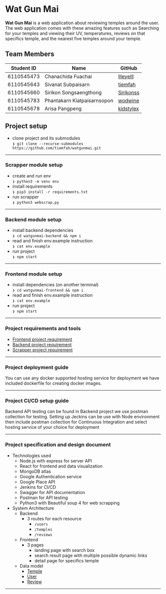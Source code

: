 


# Wat Gun Mai

**Wat Gun Mai** is a web application about reviewing temples around the user. The web application comes with these amazing features such as Searching for your temples and viewing their UV, temperatures, reviews on that specifics temple, and the nearest five temples around your temple.

Team Members
---

| Student ID   | Name                         | GitHub                                        |
|--------------|------------------------------|-----------------------------------------------|
| 6110545473   | Chanachida Fuachai           | [llleyelll](https://github.com/llleyelll)     |
| 6110545643   | Sivanat Subpaisarn           | [tiemfah](https://github.com/tiemfah)         |
| 6110545660   | Sirikon Songsaengthong      | [Sirikonss](https://github.com/Sirikonss)     |
| 6110545783   | Phantakarn Kiatpaisarnsopon  | [wodwine](https://github.com/wodwine)         |
| 6110545678   | Arisa Pangpeng               | [kidstylex](https://github.com/kidstylex)         |

Project setup
---
 * clone project and its submodules   
 `❯ git clone --recurse-submodules https://github.com/tiemfah/watgunmai.git`  
 ---
 ### Scrapper module setup
 * create and run env  
 `❯ python3 -m venv env`
 * install requirements  
 `❯ pip3 install -r requirements.txt`  
 * run scrapper  
 `❯ python3 webscrap.py`  
 ---
 ### Backend module setup
 * install backend dependencies  
 `❯ cd watgunmai-backend && npm i`  
 * read and finish env.example instruction  
 `❯ cat env.example`  
 * run project  
 `❯ npm start`
 ---
 ### Frontend module setup
 * install dependencies (on another terminal)  
 `❯ cd watgunmai-frontend && npm i` 
 * read and finish env.example instruction  
 `❯ cat env.example` 
 * run project  
 `❯ npm start`
 ---
### Project requirements and tools
 - [Frontend project requirement](https://github.com/tiemfah/watgunmai-frontend/blob/main/package.json)
 - [Backend project requirement](https://github.com/tiemfah/watgunmai-backend/blob/main/package.json)
 - [Scrapper project requirement](https://github.com/tiemfah/watgunmai-scrapper/blob/main/requirements.txt)
---

### Project deployment guide
You can use any docker supported hosting service for deployment we have included dockerfile for creating docker images.

---

### Project CI/CD setup guide
Backend API testing can be found in Backend project we use postman collection for testing.
Setting up Jeckins can be use with Node environment then include postman collection for Continuous Integration and select hosting service of your choice for deployment

---

### Project specification and design document

 - Technologies used
	 - Node.js with express for server API
	 - React for frontend and data visualization
	 - MongoDB atlas
	 - Google Authentication service
	 - Google Place API
	 - Jenkins for CI/CD
	 - Swagger for API documentation
	 - Postman for API testing 
	 - Python3 with Beautiful soup 4 for web scrapping
 - System Architecture
	 - Backend
		 - 3 routes for each resource
			 - `/users`
			 - `/temples`
			 - `/reviews`
	 - Frontend
		 - 3 pages
			 - landing page with search box
			 - search result page with multiple possible dynamic links
			 - detail page for specifics temple
	 - Data model
		 - [Temple](https://github.com/tiemfah/watgunmai-backend/blob/main/models/temple.js)
		 - [User](https://github.com/tiemfah/watgunmai-backend/blob/main/models/user.js)
		 - [Review](https://github.com/tiemfah/watgunmai-backend/blob/main/models/review.js)
 
 ---
